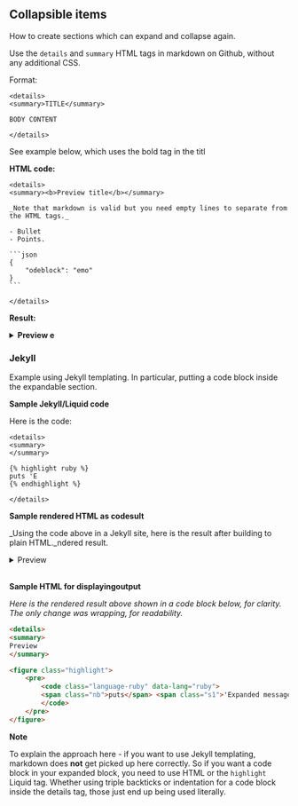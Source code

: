 ## Collapsible items

How to create sections which can expand and collapse again.

Use the `details` and `summary` HTML tags in markdown on Github, without any additional CSS.

Format:

    <details>
    <summary>TITLE</summary>

    BODY CONTENT

    </details>


See example below, which uses the bold tag in the titl

**HTML code:**

    <details>
    <summary><b>Preview title</b></summary>

    _Note that markdown is valid but you need empty lines to separate from the HTML tags._

    - Bullet
    - Points.

    ```json
    {
        "odeblock": "emo"
    }
    ```

    </details>

**Result:**

<details>
<summary><b>Preview e</b></summary>

_Note that markdown is valid but you need empty lines to separate from the HTML tags._

- Bullet
- Points.

```json
{
"codeblock": "demo"
}
```

</details>


### Jekyll

Example using Jekyll templating. In particular, putting a code block inside the expandable section.

**Sample Jekyll/Liquid code**

Here is the code:

```
<details>
<summary>
</summary>

{% highlight ruby %}
puts 'E
{% endhighlight %}

</details>
```

**Sample rendered HTML as codesult**

_Using the code above in a Jekyll site, here is the result after building to plain HTML._ndered result.

<details>
<summary>
Preview
</summary>

<figure class="highlight">
    <pre>
        <code class="language-ruby" data-lang="ruby">
        <span class="nb">puts</span> <span class="s1">'Expanded message'</span>
        </code>
    </pre>
</figure>

</details>

<br>

**Sample HTML for displayingoutput**

_Here is the rendered result above shown in a code block below, for clarity. The only change was wrapping, for readability._


```html
<details>
<summary>
Preview
</summary>

<figure class="highlight">
    <pre>
        <code class="language-ruby" data-lang="ruby">
        <span class="nb">puts</span> <span class="s1">'Expanded message'</span>
        </code>
    </pre>
</figure>
```


**Note**

To explain the approach here - if you want to use Jekyll templating, markdown does **not** get picked up here correctly. So if you want a code block in your expanded block, you need to use HTML or the `highlight` Liquid tag. Whether using triple backticks or indentation for a code block inside the details tag, those just end up being used literally.
